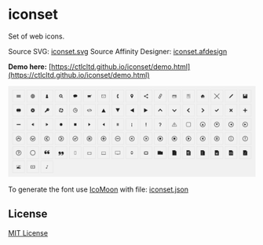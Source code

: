 # iconset

Set of web icons.

Source SVG: [iconset.svg](iconset.svg)
Source Affinity Designer: [iconset.afdesign](iconset.afdesign)

**Demo here:** [https://ctlcltd.github.io/iconset/demo.html](https://ctlcltd.github.io/iconset/demo.html)

![iconset](screenshot.png)

To generate the font use [IcoMoon](https://icomoon.app/) with file: [iconset.json](iconset.json)


## License

[MIT License](LICENSE)

